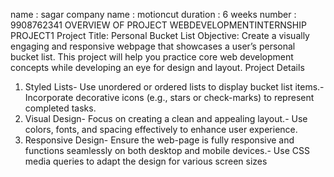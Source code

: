 name : sagar
company name : motioncut
duration : 6 weeks
number : 9908762341
                                                  OVERVIEW OF PROJECT
 WEBDEVELOPMENTINTERNSHIP
 PROJECT1
 Project Title: Personal Bucket List
 Objective:
 Create a visually engaging and responsive webpage that showcases a user’s personal bucket list. This project
 will help you practice core web development concepts while developing an eye for design and layout.
 Project Details
 1. Styled Lists- Use unordered or ordered lists to display bucket list items.- Incorporate decorative icons (e.g., stars or check-marks) to represent completed tasks.
 2. Visual Design- Focus on creating a clean and appealing layout.- Use colors, fonts, and spacing effectively to enhance user experience.
 3. Responsive Design- Ensure the web-page is fully responsive and functions seamlessly on both desktop and mobile devices.- Use CSS media queries to adapt the design for various screen sizes
